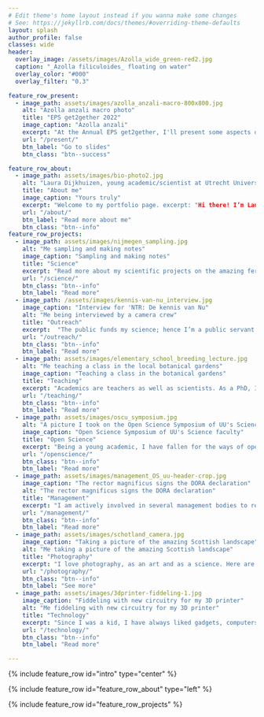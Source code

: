 ```yaml
---
# Edit theme's home layout instead if you wanna make some changes
# See: https://jekyllrb.com/docs/themes/#overriding-theme-defaults
layout: splash
author_profile: false
classes: wide
header:
  overlay_image: /assets/images/Azolla_wide_green-red2.jpg
  caption: "_Azolla filiculoides_ floating on water" 
  overlay_color: "#000"
  overlay_filter: "0.3"

feature_row_present:
  - image_path: assets/images/azolla_anzali-macro-800x800.jpg
    alt: "Azolla anzali macro photo"
    title: "EPS get2gether 2022"
    image_caption: "Azolla anzali"
    excerpt: "At the Annual EPS get2gether, I'll present some aspects of my PhD project. My slides are available online during the meeting. Feel free to approach me at any time online or offline about the content of my talk. Partners & Passengers: endophytic microbes persistently present in the genus Azolla revealed by comparative metagenomics"
    url: "/present/"
    btn_label: "Go to slides"
    btn_class: "btn--success"

feature_row_about:
  - image_path: assets/images/bio-photo2.jpg
    alt: "Laura Dijkhuizen, young academic/scientist at Utrecht University"
    title: "About me"
    image_caption: "Yours truly"
    excerpt: "Welcome to my portfolio page. excerpt: "Hi there! I’m Laura -- a bioinformatics trainer and data‐driven researcher passionate about plant symbiosis and reproducible science. Here you’ll find my R&D projects, teaching materials, and outreach highlights. Feel free to explore and drop me a line if you’d like to collaborate or learn more!"
    url: "/about/"
    btn_label: "Read more about me"
    btn_class: "btn--info"
feature_row_projects:
  - image_path: assets/images/nijmegen_sampling.jpg
    alt: "Me sampling and making notes"
    image_caption: "Sampling and making notes"
    title: "Science"
    excerpt: "Read more about my scientific projects on the amazing fern _Azolla_. Scientific projects include metagenomics, fern physiology and phylogeny."
    url: "/science/"
    btn_class: "btn--info"
    btn_label: "Read more"
  - image_path: /assets/images/kennis-van-nu_interview.jpg
    image_caption: "Interview for 'NTR: De kennis van Nu"
    alt: "Me being interviewed by a camera crew"
    title: "Outreach"
    excerpt:  "The public funds my science; hence I’m a public servant. I try to help out in educative and outreach activities whenever I can to give back and communicate the science I'm involved in."
    url: "/outreach/"
    btn_class: "btn--info"
    btn_label: "Read more"
  - image_path: assets/images/elementary_school_breeding_lecture.jpg
    alt: "Me teaching a class in the local botanical gardens"
    image_caption: "Teaching a class in the botanical gardens"
    title: "Teaching"
    excerpt: "Academics are teachers as well as scientists. As a PhD, I have been granted extra time to work on my teaching skills. With this time, I aim to be certified with a 'basic teaching qualification' at the end of my PhD."
    url: "/teaching/"
    btn_class: "btn--info"
    btn_label: "Read more"
  - image_path: assets/images/oscu_symposium.jpg
    alt: "A picture I took on the Open Science Symposium of UU's Science faculty in 2019"
    image_caption: "Open Science Symposium of UU's Science faculty"
    title: "Open Science"
    excerpt: "Being a young academic, I have fallen for the ways of open science. Here I document some of my attempts to make my science as open as I can."
    url: "/openscience/"
    btn_class: "btn--info"
    btn_label: "Read more"
  - image_path: assets/images/management_OS_uu-header-crop.jpg
    image_caption: "The rector magnificus signs the DORA declaration"
    alt: "The rector magnificus signs the DORA declaration"
    title: "Management"
    excerpt: "I am actively involved in several management bodies to represent fellow PhDs and practice my leadership skills. These management bodies include the Graduate School of Life Sciences and the Open Science programme, both here at UU."
    url: "/management/"
    btn_class: "btn--info"
    btn_label: "Read more"
  - image_path: assets/images/schotland_camera.jpg
    image_caption: "Taking a picture of the amazing Scottish landscape"
    alt: "Me taking a picture of the amazing Scottish landscape"
    title: "Photography"
    excerpt: "I love photography, as an art and as a science. Here are some examples of my photos, mostly macro's of plants and landscapes of travelling."
    url: "/photography/"
    btn_class: "btn--info"
    btn_label: "See more"
  - image_path: assets/images/3dprinter-fiddeling-1.jpg
    image_caption: "Fiddeling with new circuitry for my 3D printer"
    alt: "Me fiddeling with new circuitry for my 3D printer"
    title: "Technology"
    excerpt: "Since I was a kid, I have always liked gadgets, computers and electronics. Here I talk more about 3D printing, Linux/BASH, and bioinformatics."
    url: "/technology/"
    btn_class: "btn--info"
    btn_label: "Read more"

---
```


{% include feature_row id="intro" type="center" %}

{% include feature_row id="feature_row_about" type="left" %}

{% include feature_row id="feature_row_projects" %}


